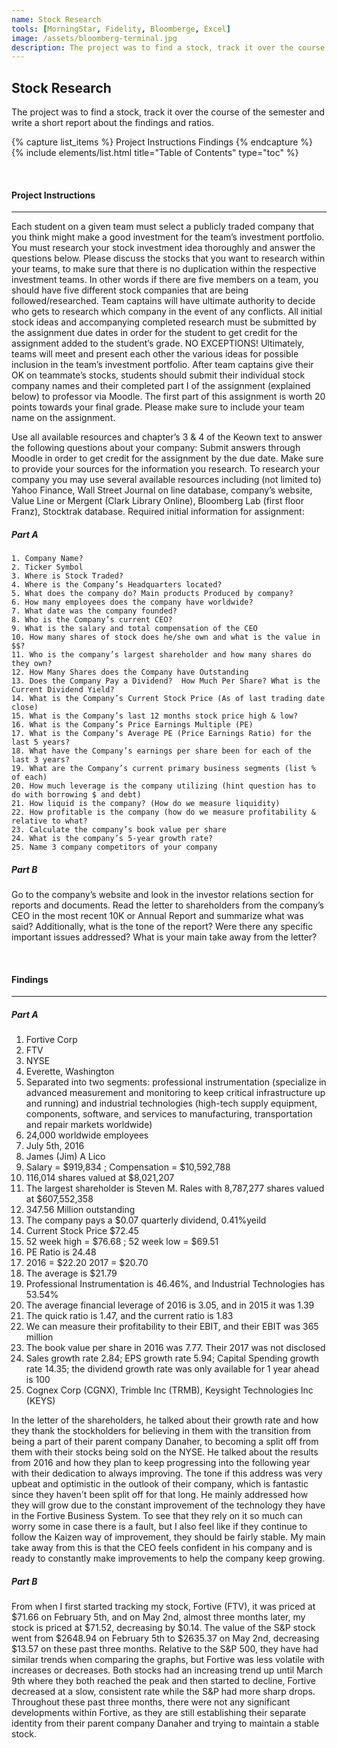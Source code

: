 ```yaml
---
name: Stock Research
tools: [MorningStar, Fidelity, Bloomberge, Excel]
image: /assets/bloomberg-terminal.jpg
description: The project was to find a stock, track it over the course of the semester and write a short report about the findings and ratios.
---
```


## Stock Research

The project was to find a stock, track it over the course of the semester and write a short report about the findings and ratios.

{% capture list_items %}
Project Instructions
Findings
{% endcapture %}
{% include elements/list.html title="Table of Contents" type="toc" %}

<br>

#### Project Instructions

---

Each student on a given team must select a publicly traded company that you think might make a good investment for the team’s investment portfolio. You must research your stock investment idea thoroughly and answer the questions below. Please discuss the stocks that you want to research within your teams, to make sure that there is no duplication within the respective investment teams. In other words if there are five members on a team, you should have five different stock companies that are being followed/researched. Team captains will have ultimate authority to decide who gets to research which company in the event of any conflicts. All initial stock ideas and accompanying completed research must be submitted by the assignment due dates in order for the student to get credit for the assignment added to the student’s grade. NO EXCEPTIONS!  Ultimately, teams will meet and present each other the various ideas for possible inclusion in the team’s investment portfolio. After team captains give their OK on teammate’s stocks, students should submit their individual stock company names and their completed part I of the assignment (explained below) to professor via Moodle. The first part of this assignment is worth 20 points towards your final grade. Please make sure to include your team name on the assignment.

 Use all available resources and chapter’s 3 & 4 of the Keown text to answer the following questions about your company: Submit answers through Moodle in order to get credit for the assignment by the due date. Make sure to provide your sources for the information you research.  To research your company you may use several available resources including (not limited to) Yahoo Finance, Wall Street Journal on line database, company’s website, Value Line or Mergent (Clark Library Online), Bloomberg Lab (first floor Franz), Stocktrak database. Required initial information for assignment:

##### Part A

    1. Company Name?
    2. Ticker Symbol
    3. Where is Stock Traded?
    4. Where is the Company’s Headquarters located?
    5. What does the company do? Main products Produced by company?
    6. How many employees does the company have worldwide?
    7. What date was the company founded?
    8. Who is the Company’s current CEO?
    9. What is the salary and total compensation of the CEO
    10. How many shares of stock does he/she own and what is the value in $$?
    11. Who is the company’s largest shareholder and how many shares do they own?
    12. How Many Shares does the Company have Outstanding
    13. Does the Company Pay a Dividend?  How Much Per Share? What is the Current Dividend Yield?
    14. What is the Company’s Current Stock Price (As of last trading date close)
    15. What is the Company’s last 12 months stock price high & low?
    16. What is the Company’s Price Earnings Multiple (PE)
    17. What is the Company’s Average PE (Price Earnings Ratio) for the last 5 years?
    18. What have the Company’s earnings per share been for each of the last 3 years?
    19. What are the Company’s current primary business segments (list % of each)
    20. How much leverage is the company utilizing (hint question has to do with borrowing $ and debt)
    21. How liquid is the company? (How do we measure liquidity)
    22. How profitable is the company (how do we measure profitability & relative to what? 
    23. Calculate the company’s book value per share
    24. What is the company’s 5-year growth rate?
    25. Name 3 company competitors of your company

##### Part B

Go to the company’s website and look in the investor relations section for reports and documents. Read the letter to shareholders from the company’s CEO in the most recent 10K or Annual Report and summarize what was said? Additionally, what is the tone of the report? Were there any specific important issues addressed? What is your main take away from the letter?

<br>

#### Findings

---

##### Part A

   1. Fortive Corp
2. FTV
3. NYSE
4. Everette, Washington
5. Separated into two segments: professional instrumentation (specialize in advanced measurement and monitoring to keep critical infrastructure up and running) and industrial technologies (high-tech supply equipment, components, software, and services to manufacturing, transportation and repair markets worldwide)
6. 24,000 worldwide employees
7. July 5th, 2016
8. James (Jim) A Lico
9. Salary = $919,834 ; Compensation = $10,592,788
10. 116,014 shares valued at $8,021,207
11. The largest shareholder is Steven M. Rales with 8,787,277 shares valued at $607,552,358
12. 347.56 Million outstanding
13. The company pays a $0.07 quarterly dividend, 0.41%yeild
14. Current Stock Price $72.45
15. 52 week high = $76.68 ; 52 week low = $69.51
16. PE Ratio is 24.48
17. 2016 = $22.20 2017 = $20.70
18. The average is $21.79
19. Professional Instrumentation is 46.46%, and Industrial Technologies has 53.54%
20. The average financial leverage of 2016 is 3.05, and in 2015 it was 1.39
21. The quick ratio is 1.47, and the current ratio is 1.83
22. We can measure their profitability to their EBIT, and their EBIT was 365 million
23. The book value per share in 2016 was 7.77. Their 2017 was not disclosed
24. Sales growth rate 2.84; EPS growth rate 5.94; Capital Spending growth rate 14.35; the dividend growth rate was only available for 1 year ahead is 100
25. Cognex Corp (CGNX), Trimble Inc (TRMB), Keysight Technologies Inc (KEYS)


In the letter of the shareholders, he talked about their growth rate and how they thank the stockholders for believing in them with the transition from being a part of their parent company Danaher, to becoming a split off from them with their stocks being sold on the NYSE. He talked about the results from 2016 and how they plan to keep progressing into the following year with their dedication to always improving. The tone if this address was very upbeat and optimistic in the outlook of their company, which is fantastic since they haven't been split off for that long. He mainly addressed how they will grow due to the constant improvement of the technology they have in the Fortive Business System. To see that they rely on it so much can worry some in case there is a fault, but I also feel like if they continue to follow the Kaizen way of improvement, they should be fairly stable. My main take away from this is that the CEO feels confident in his company and is ready to constantly make improvements to help the company keep growing.

##### Part B

From when I first started tracking my stock, Fortive (FTV), it was priced at $71.66 on February 5th, and on May 2nd, almost three months later, my stock is priced at $71.52, decreasing by $0.14. The value of the S&P stock went from $2648.94 on February 5th to $2635.37 on May 2nd, decreasing $13.57 on these past three months. Relative to the S&P 500, they have had similar trends when comparing the graphs, but Fortive was less volatile with increases or decreases. Both stocks had an increasing trend up until March 9th where they both reached the peak and then started to decline, Fortive decreased at a slow, consistent rate while the S&P had more sharp drops. Throughout these past three months, there were not any significant developments within Fortive, as they are still establishing their separate identity from their parent company Danaher and trying to maintain a stable stock.
